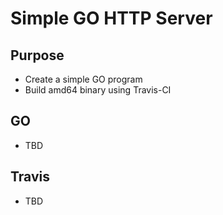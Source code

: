 # Simple GO HTTP Server

## Purpose

- Create a simple GO program
- Build amd64 binary using Travis-CI

## GO

- TBD

## Travis

- TBD 

